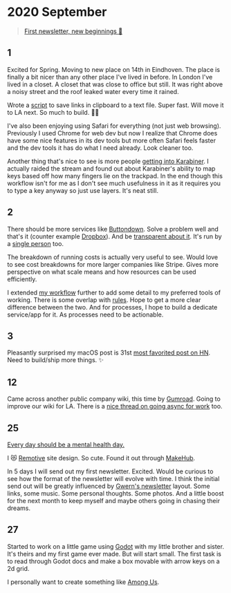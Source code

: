 # 2020 September

> [First newsletter, new beginnings 💛](https://buttondown.email/nikitavoloboev/archive/first-newsletter-new-beginnings/)

## 1

Excited for Spring. Moving to new place on 14th in Eindhoven. The place is finally a bit nicer than any other place I've lived in before. In London I've lived in a closet. A closet that was close to office but still. It was right above a noisy street and the roof leaked water every time it rained.

Wrote a [script](https://twitter.com/nikitavoloboev/status/1300497250800500736) to save links in clipboard to a text file. Super fast. Will move it to LA next. So much to build. 👨‍💻

I've also been enjoying using Safari for everything (not just web browsing). Previously I used Chrome for web dev but now I realize that Chrome does have some nice features in its dev tools but more often Safari feels faster and the dev tools it has do what I need already. Look cleaner too.

Another thing that's nice to see is more people [getting into Karabiner](https://dev.to/swyx/notes-on-karabiner-elements-from-john-lindquist-4cmo). I actually raided the stream and found out about Karabiner's ability to map keys based off how many fingers lie on the trackpad. In the end though this workflow isn't for me as I don't see much usefulness in it as it requires you to type a key anyway so just use layers. It's neat still.

## 2

There should be more services like [Buttondown](https://buttondown.email). Solve a problem well and that's it (counter example [Dropbox](https://tonsky.me/blog/syncthing/)). And be [transparent about it](https://www.notion.so/Running-Costs-f29729ded5494272947f656440967cbf). It's run by a [single person](https://buttondown.email/features/run-by-a-human) too.

The breakdown of running costs is actually very useful to see. Would love to see cost breakdowns for more larger companies like Stripe. Gives more perspective on what scale means and how resources can be used efficiently.

I extended [my workflow](../../sharing/my-workflow.md) further to add some detail to my preferred tools of working. There is some overlap with [rules](../../focusing/rules.md). Hope to get a more clear difference between the two. And for processes, I hope to build a dedicate service/app for it. As processes need to be actionable.

## 3

Pleasantly surprised my macOS post is 31st [most favorited post on HN](https://observablehq.com/@tomlarkworthy/hacker-favourites-analysis). Need to build/ship more things. ✨

## 12

Came across another public company wiki, this time by [Gumroad](https://www.notion.so/Public-Wiki-72663c59ed5a432a9d52accafd8f166e). Going to improve our wiki for LA. There is a [nice thread on going async for work](https://twitter.com/shl/status/1222545212477599751) too.

## 25

[Every day should be a mental health day.](https://twitter.com/techgirl1908/status/1309214827030540288)

I 😻 [Remotive](https://remotive.io/) site design. So cute. Found it out through [MakeHub](https://makehub.io/).

In 5 days I will send out my first newsletter. Excited. Would be curious to see how the format of the newsletter will evolve with time. I think the initial send out will be greatly influenced by [Gwern's newsletter](https://www.gwern.net/tags/newsletter) layout. Some links, some music. Some personal thoughts. Some photos. And a little boost for the next month to keep myself and maybe others going in chasing their dreams.

## 27

Started to work on a little game using [Godot](https://godotengine.org) with my little brother and sister. It's theirs and my first game ever made. But will start small. The first task is to read through Godot docs and make a box movable with arrow keys on a 2d grid.

I personally want to create something like [Among Us](http://www.innersloth.com/gameAmongUs.php).
